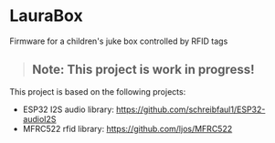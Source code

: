 # LauraBox
Firmware for a children's juke box controlled by RFID tags

> ## Note: This project is work in progress!

This project is based on the following projects:
* ESP32 I2S audio library: https://github.com/schreibfaul1/ESP32-audioI2S
* MFRC522 rfid library: https://github.com/ljos/MFRC522

